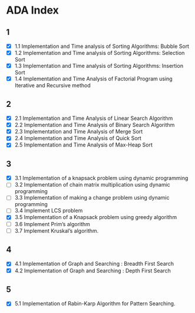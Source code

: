 # ADA Index

## 1

- [x] 1.1 Implementation and Time analysis of Sorting Algorithms: Bubble Sort
- [x] 1.2 Implementation and Time analysis of Sorting Algorithms: Selection Sort
- [x] 1.3 Implementation and Time analysis of Sorting Algorithms: Insertion Sort
- [x] 1.4 Implementation and Time Analysis of Factorial Program using Iterative and Recursive method

## 2 

- [x] 2.1 Implementation and Time Analysis of Linear Search Algorithm
- [x] 2.2 Implementation and Time Analysis of Binary Search Algorithm
- [x] 2.3 Implementation and Time Analysis of Merge Sort
- [x] 2.4 Implementation and Time Analysis of Quick Sort
- [x] 2.5 Implementation and Time Analysis of Max-Heap Sort

## 3

- [x] 3.1 Implementation of a knapsack problem using dynamic programming
- [ ] 3.2 Implementation of chain matrix multiplication using dynamic programming
- [ ] 3.3 Implementation of making a change problem using dynamic programming
- [ ] 3.4 Implement LCS problem
- [x] 3.5 Implementation of a Knapsack problem using greedy algorithm
- [ ] 3.6 Implement Prim’s algorithm
- [ ] 3.7 Implement Kruskal’s algorithm.

## 4

- [x] 4.1 Implementation of Graph and Searching : Breadth First Search
- [x] 4.2 Implementation of Graph and Searching : Depth First Search
 
## 5

- [x] 5.1  Implementation of Rabin-Karp Algorithm for Pattern Searching.
